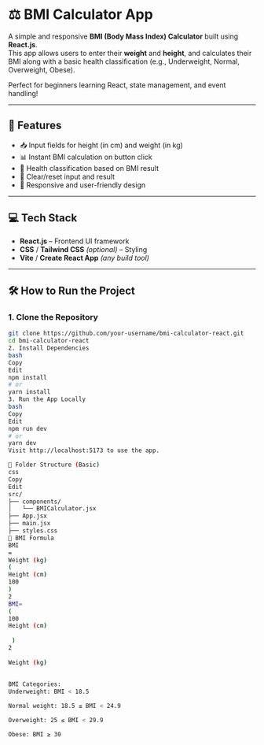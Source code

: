 # ⚖️ BMI Calculator App

A simple and responsive **BMI (Body Mass Index) Calculator** built using **React.js**.  
This app allows users to enter their **weight** and **height**, and calculates their BMI along with a basic health classification (e.g., Underweight, Normal, Overweight, Obese).

Perfect for beginners learning React, state management, and event handling!

---

## 🚀 Features

- 📥 Input fields for height (in cm) and weight (in kg)
- 📊 Instant BMI calculation on button click
- 🧠 Health classification based on BMI result
- 🔁 Clear/reset input and result
- 📱 Responsive and user-friendly design

---

## 💻 Tech Stack

- **React.js** – Frontend UI framework
- **CSS** / **Tailwind CSS** *(optional)* – Styling
- **Vite** / **Create React App** *(any build tool)*

---

## 🛠️ How to Run the Project

### 1. Clone the Repository

```bash
git clone https://github.com/your-username/bmi-calculator-react.git
cd bmi-calculator-react
2. Install Dependencies
bash
Copy
Edit
npm install
# or
yarn install
3. Run the App Locally
bash
Copy
Edit
npm run dev
# or
yarn dev
Visit http://localhost:5173 to use the app.

📁 Folder Structure (Basic)
css
Copy
Edit
src/
├── components/
│   └── BMICalculator.jsx
├── App.jsx
├── main.jsx
├── styles.css
📐 BMI Formula
BMI
=
Weight (kg)
(
Height (cm)
100
)
2
BMI= 
( 
100
Height (cm)
​
 ) 
2
 
Weight (kg)
​
 
BMI Categories:
Underweight: BMI < 18.5

Normal weight: 18.5 ≤ BMI < 24.9

Overweight: 25 ≤ BMI < 29.9

Obese: BMI ≥ 30
